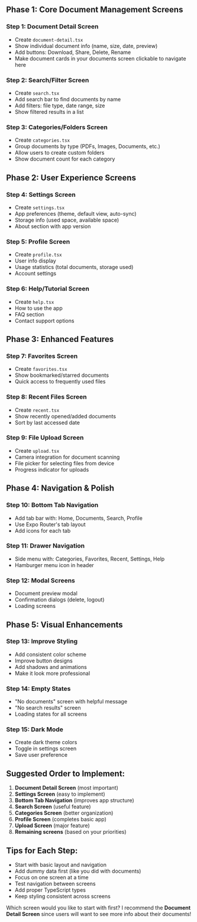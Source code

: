 ## **Phase 1: Core Document Management Screens**

### **Step 1: Document Detail Screen**
- Create `document-detail.tsx` 
- Show individual document info (name, size, date, preview)
- Add buttons: Download, Share, Delete, Rename
- Make document cards in your documents screen clickable to navigate here

### **Step 2: Search/Filter Screen**
- Create `search.tsx`
- Add search bar to find documents by name
- Add filters: file type, date range, size
- Show filtered results in a list

### **Step 3: Categories/Folders Screen**
- Create `categories.tsx`
- Group documents by type (PDFs, Images, Documents, etc.)
- Allow users to create custom folders
- Show document count for each category

## **Phase 2: User Experience Screens**

### **Step 4: Settings Screen**
- Create `settings.tsx`
- App preferences (theme, default view, auto-sync)
- Storage info (used space, available space)
- About section with app version

### **Step 5: Profile Screen**
- Create `profile.tsx`
- User info display
- Usage statistics (total documents, storage used)
- Account settings

### **Step 6: Help/Tutorial Screen**
- Create `help.tsx`
- How to use the app
- FAQ section
- Contact support options

## **Phase 3: Enhanced Features**

### **Step 7: Favorites Screen**
- Create `favorites.tsx`
- Show bookmarked/starred documents
- Quick access to frequently used files

### **Step 8: Recent Files Screen**
- Create `recent.tsx`
- Show recently opened/added documents
- Sort by last accessed date

### **Step 9: File Upload Screen**
- Create `upload.tsx`
- Camera integration for document scanning
- File picker for selecting files from device
- Progress indicator for uploads

## **Phase 4: Navigation & Polish**

### **Step 10: Bottom Tab Navigation**
- Add tab bar with: Home, Documents, Search, Profile
- Use Expo Router's tab layout
- Add icons for each tab

### **Step 11: Drawer Navigation**
- Side menu with: Categories, Favorites, Recent, Settings, Help
- Hamburger menu icon in header

### **Step 12: Modal Screens**
- Document preview modal
- Confirmation dialogs (delete, logout)
- Loading screens

## **Phase 5: Visual Enhancements**

### **Step 13: Improve Styling**
- Add consistent color scheme
- Improve button designs
- Add shadows and animations
- Make it look more professional

### **Step 14: Empty States**
- "No documents" screen with helpful message
- "No search results" screen
- Loading states for all screens

### **Step 15: Dark Mode**
- Create dark theme colors
- Toggle in settings screen
- Save user preference

## **Suggested Order to Implement:**

1. **Document Detail Screen** (most important)
2. **Settings Screen** (easy to implement)
3. **Bottom Tab Navigation** (improves app structure)
4. **Search Screen** (useful feature)
5. **Categories Screen** (better organization)
6. **Profile Screen** (completes basic app)
7. **Upload Screen** (major feature)
8. **Remaining screens** (based on your priorities)

## **Tips for Each Step:**

- Start with basic layout and navigation
- Add dummy data first (like you did with documents)
- Focus on one screen at a time
- Test navigation between screens
- Add proper TypeScript types
- Keep styling consistent across screens

Which screen would you like to start with first? I recommend the **Document Detail Screen** since users will want to see more info about their documents!